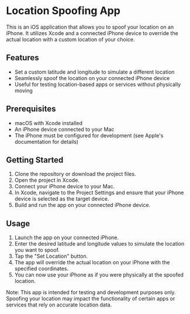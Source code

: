 # Location Spoofing App

This is an iOS application that allows you to spoof your location on an iPhone. It utilizes Xcode and a connected iPhone device to override the actual location with a custom location of your choice.

## Features

- Set a custom latitude and longitude to simulate a different location
- Seamlessly spoof the location on your connected iPhone device
- Useful for testing location-based apps or services without physically moving

## Prerequisites

- macOS with Xcode installed
- An iPhone device connected to your Mac
- The iPhone must be configured for development (see Apple's documentation for details)

## Getting Started

1. Clone the repository or download the project files.
2. Open the project in Xcode.
3. Connect your iPhone device to your Mac.
4. In Xcode, navigate to the Project Settings and ensure that your iPhone device is selected as the target device.
5. Build and run the app on your connected iPhone device.

## Usage

1. Launch the app on your connected iPhone.
2. Enter the desired latitude and longitude values to simulate the location you want to spoof.
3. Tap the "Set Location" button.
4. The app will override the actual location on your iPhone with the specified coordinates.
5. You can now use your iPhone as if you were physically at the spoofed location.

Note: This app is intended for testing and development purposes only. Spoofing your location may impact the functionality of certain apps or services that rely on accurate location data.
